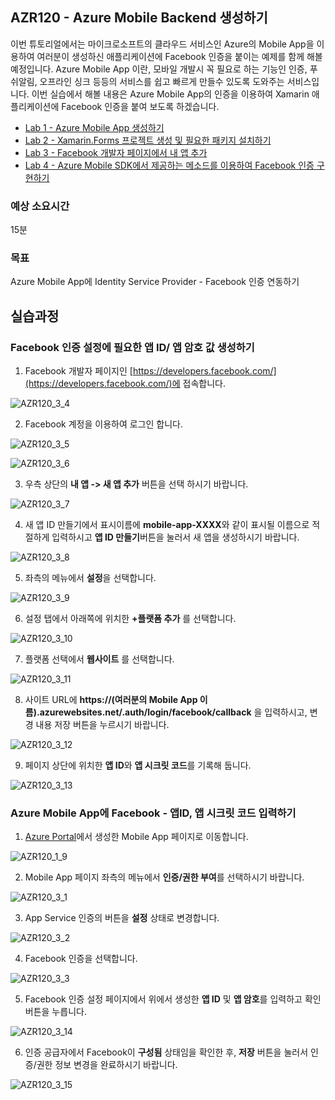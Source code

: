## AZR120 - Azure Mobile Backend 생성하기 

이번 튜토리얼에서는 마이크로소프트의 클라우드 서비스인 Azure의 Mobile App을 이용하여 여러분이 생성하신 애플리케이션에 Facebook 인증을 붙이는 예제를 함께 해볼 예정입니다. 
Azure Mobile App 이란, 모바일 개발시 꼭 필요로 하는 기능인 인증, 푸쉬알림, 오프라인 싱크 등등의 서비스를 쉽고 빠르게 만들수 있도록 도와주는 서비스입니다.
이번 실습에서 해볼 내용은 Azure Mobile App의 인증을 이용하여 Xamarin 애플리케이션에 Facebook 인증을 붙여 보도록 하겠습니다. 

* [Lab 1 - Azure Mobile App 생성하기](https://github.com/angie4u/xamarin-hol/blob/master/AZR120-Azure%20Mobile%20App/AZR120_Lab1.md) 
* [Lab 2 - Xamarin.Forms 프로젝트 생성 및 필요한 패키지 설치하기](https://github.com/angie4u/xamarin-hol/blob/master/AZR120-Azure%20Mobile%20App/AZR120_Lab2.md) 
* [Lab 3 - Facebook 개발자 페이지에서 내 앱 추가](https://github.com/angie4u/xamarin-hol/blob/master/AZR120-Azure%20Mobile%20App/AZR120_Lab3.md)
* [Lab 4 - Azure Mobile SDK에서 제공하는 메소드를 이용하여 Facebook 인증 구현하기](https://github.com/angie4u/xamarin-hol/blob/master/AZR120-Azure%20Mobile%20App/AZR120_Lab4.md) 

### 예상 소요시간
15분

### 목표
Azure Mobile App에 Identity Service Provider - Facebook 인증 연동하기

## 실습과정
### Facebook 인증 설정에 필요한 앱 ID/ 앱 암호 값 생성하기

1. Facebook 개발자 페이지인 [https://developers.facebook.com/](https://developers.facebook.com/)에 접속합니다.

![AZR120_3_4](./images/AZR120_3_4.PNG)

2. Facebook 계정을 이용하여 로그인 합니다.

![AZR120_3_5](./images/AZR120_3_5.PNG)

![AZR120_3_6](./images/AZR120_3_6.PNG)

3. 우측 상단의 **내 앱 -> 새 앱 추가** 버튼을 선택 하시기 바랍니다.

![AZR120_3_7](./images/AZR120_3_7.PNG)

4. 새 앱 ID 만들기에서 표시이름에 **mobile-app-XXXX**와 같이 표시될 이름으로 적절하게 입력하시고 **앱 ID 만들기**버튼을 눌러서 새 앱을 생성하시기 바랍니다.

![AZR120_3_8](./images/AZR120_3_8.PNG)

5. 좌측의 메뉴에서 **설정**을 선택합니다.

![AZR120_3_9](./images/AZR120_3_9.PNG)

6. 설정 탭에서 아래쪽에 위치한 **+플랫폼 추가** 를 선택합니다.

![AZR120_3_10](./images/AZR120_3_10.PNG)

7. 플랫폼 선택에서 **웹사이트** 를 선택합니다.

![AZR120_3_11](./images/AZR120_3_11.PNG)

8. 사이트 URL에 **https://(여러분의 Mobile App 이름).azurewebsites.net/.auth/login/facebook/callback** 을 입력하시고, 변경 내용 저장 버튼을 누르시기 바랍니다.

![AZR120_3_12](./images/AZR120_3_12.png)

9. 페이지 상단에 위치한 **앱 ID**와 **앱 시크릿 코드**를 기록해 둡니다.

![AZR120_3_13](./images/AZR120_3_13.png)


### Azure Mobile App에 Facebook - 앱ID, 앱 시크릿 코드 입력하기

1. [Azure Portal](https://portal.azure.com)에서 생성한 Mobile App 페이지로 이동합니다.

![AZR120_1_9](./images/AZR120_1_9.PNG)

2. Mobile App 페이지 좌측의 메뉴에서 **인증/권한 부여**를 선택하시기 바랍니다.

![AZR120_3_1](./images/AZR120_3_1.PNG)

3. App Service 인증의 버튼을 **설정** 상태로 변경합니다. 

![AZR120_3_2](./images/AZR120_3_2.PNG)

4. Facebook 인증을 선택합니다.

![AZR120_3_3](./images/AZR120_3_3.PNG)

5. Facebook 인증 설정 페이지에서 위에서 생성한 **앱 ID** 및 **앱 암호**를 입력하고 확인 버튼을 누릅니다. 

![AZR120_3_14](./images/AZR120_3_14.png)

6. 인증 공급자에서 Facebook이 **구성됨** 상태임을 확인한 후, **저장** 버튼을 눌러서 인증/권한 정보 변경을 완료하시기 바랍니다.

![AZR120_3_15](./images/AZR120_3_15.png)


